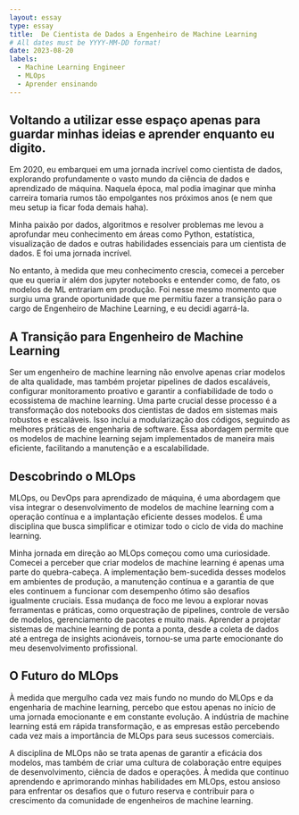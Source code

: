 ```yaml
---
layout: essay
type: essay
title:  De Cientista de Dados a Engenheiro de Machine Learning
# All dates must be YYYY-MM-DD format!
date: 2023-08-20
labels:
  - Machine Learning Engineer
  - MLOps
  - Aprender ensinando
---
```

## Voltando a utilizar esse espaço apenas para guardar minhas ideias e aprender enquanto eu digito.
Em 2020, eu embarquei em uma jornada incrível como cientista de dados, explorando profundamente o vasto mundo da ciência de dados e aprendizado de máquina. Naquela época, mal podia imaginar que minha carreira tomaria rumos tão empolgantes nos próximos anos (e nem que meu setup ia ficar foda demais haha).

Minha paixão por dados, algoritmos e resolver problemas me levou a aprofundar meu conhecimento em áreas como Python, estatística, visualização de dados e outras habilidades essenciais para um cientista de dados. E foi uma jornada incrível.

No entanto, à medida que meu conhecimento crescia, comecei a perceber que eu queria ir além dos jupyter notebooks e entender como, de fato, os modelos de ML entrariam em produção. Foi nesse mesmo momento que surgiu uma grande oportunidade que me permitiu fazer a transição para o cargo de Engenheiro de Machine Learning, e eu decidi agarrá-la.

## A Transição para Engenheiro de Machine Learning
Ser um engenheiro de machine learning não envolve apenas criar modelos de alta qualidade, mas também projetar pipelines de dados escaláveis, configurar monitoramento proativo e garantir a confiabilidade de todo o ecossistema de machine learning.
Uma parte crucial desse processo é a transformação dos notebooks dos cientistas de dados em sistemas mais robustos e escaláveis. Isso inclui a modularização dos códigos, seguindo as melhores práticas de engenharia de software. Essa abordagem permite que os modelos de machine learning sejam implementados de maneira mais eficiente, facilitando a manutenção e a escalabilidade.

## Descobrindo o MLOps
MLOps, ou DevOps para aprendizado de máquina, é uma abordagem que visa integrar o desenvolvimento de modelos de machine learning com a operação contínua e a implantação eficiente desses modelos. É uma disciplina que busca simplificar e otimizar todo o ciclo de vida do machine learning.

Minha jornada em direção ao MLOps começou como uma curiosidade. Comecei a perceber que criar modelos de machine learning é apenas uma parte do quebra-cabeça. A implementação bem-sucedida desses modelos em ambientes de produção, a manutenção contínua e a garantia de que eles continuem a funcionar com desempenho ótimo são desafios igualmente cruciais.
Essa mudança de foco me levou a explorar novas ferramentas e práticas, como orquestração de pipelines, controle de versão de modelos, gerenciamento de pacotes e muito mais. Aprender a projetar sistemas de machine learning de ponta a ponta, desde a coleta de dados até a entrega de insights acionáveis, tornou-se uma parte emocionante do meu desenvolvimento profissional.

## O Futuro do MLOps
À medida que mergulho cada vez mais fundo no mundo do MLOps e da engenharia de machine learning, percebo que estou apenas no início de uma jornada emocionante e em constante evolução. A indústria de machine learning está em rápida transformação, e as empresas estão percebendo cada vez mais a importância de MLOps para seus sucessos comerciais.

A disciplina de MLOps não se trata apenas de garantir a eficácia dos modelos, mas também de criar uma cultura de colaboração entre equipes de desenvolvimento, ciência de dados e operações. À medida que continuo aprendendo e aprimorando minhas habilidades em MLOps, estou ansioso para enfrentar os desafios que o futuro reserva e contribuir para o crescimento da comunidade de engenheiros de machine learning.

